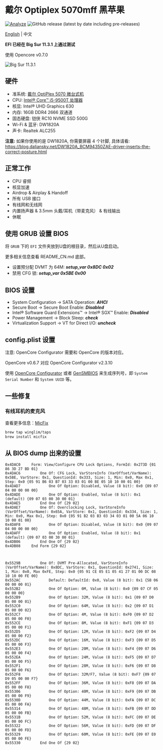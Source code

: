# 戴尔 Optiplex 5070mff 黑苹果

[![Analyze](https://github.com/WingLim/Dell-Optiplex-5070mff-Hackintosh/actions/workflows/analyze.yml/badge.svg)](https://github.com/WingLim/Dell-Optiplex-5070mff-Hackintosh/actions/workflows/analyze.yml)
![GitHub release (latest by date including pre-releases)](https://img.shields.io/github/v/release/WingLim/Dell-Optiplex-5070mff-Hackintosh?include_prereleases)

[English](https://github.com/WingLim/Dell-Optiplex-5070mff-Hackintosh/blob/main/README.md) | 中文

**EFI 已经在 Big Sur 11.3.1 上通过测试**

使用 Opencore v0.7.0

![Big Sur 11.3.1](https://cdn.jsdelivr.net/gh/WingLim/assets@master/images/20210521192649.png)

## 硬件

- 准系统: [戴尔 OptiPlex 5070 微台式机](https://www.dell.com/zh-cn/work/shop/desktops-all-in-one-pcs/optiplex-5070-micro/spd/optiplex-5070-micro)
- CPU: [Intel® Core™ i5-9500T 处理器](https://ark.intel.com/content/www/us/en/ark/products/191052/intel-core-i5-9500t-processor-9m-cache-up-to-3-70-ghz.html)
- 核显: Intel® UHD Graphics 630
- 内存: 16GB DDR4 2666 双通道
- 固态硬盘: 铠侠 RC10 NVME SSD 500G
- Wi-Fi & 蓝牙: DW1820A
- 声卡: Realtek ALC255

**注意:** 如果你使用的是 DW1820A, 你需要屏蔽 4 个针脚, 具体请看: https://blog.daliansky.net/DW1820A_BCM94350ZAE-driver-inserts-the-correct-posture.html

## 正常工作

- CPU 睿频
- 核显加速
- Airdrop & Airplay & Handoff
- 所有 USB 接口
- 有线网和无线网
- 内置扬声器 & 3.5mm 头戴/耳机（带麦克风） & 有线输出
- 休眠

## 使用 GRUB 设置 BIOS

将 `GRUB` 下的 `EFI` 文件夹放到U盘的根目录，然后从U盘启动。 

更多相关信息查看 README_CN.md 底部。

- 设置预分配 DVMT 为 64M: ***setup_var 0x8DC 0x02***
- 禁用 CFG 锁: ***setup_var 0x5BE 0x00***

## BIOS 设置

- System Configuration → SATA Operation: ***AHCI***
- Secure Boot → Secure Boot Enable: ***Disabled***
- Intel® Software Guard Extensions™ → Intel® SGX™ Enable: ***Disabled***
- Power Management → Block Sleep: ***check***
- Virtualization Support → VT for Direct I/O: ***uncheck***

## config.plist 设置

注意: OpenCore Configurator 需要和 OpenCore 的版本对应。

OpenCore v0.6.7 对应 OpenCore Configurator v2.3.10

使用 [OpenCore Configurator](https://mackie100projects.altervista.org/occ-changelog-version-2-30-1-0/) 或者 [GenSMBIOS](https://github.com/corpnewt/GenSMBIOS) 来生成序列号，即 `System Serial Number` 和 `System UUID` 等。

## 一些修复

### 有线耳机的麦克风

查看更多信息：[MicFix](https://github.com/WingLim/MicFix)

```bash
brew tap winglim/taps
brew install micfix
```

## 从 BIOS dump 出来的设置

```
0x4DAC0 	Form: View/Configure CPU Lock Options, FormId: 0x273D {01 86 3D 27 BD 01}
0x4DAC6 		One Of: CFG Lock, VarStoreInfo (VarOffset/VarName): 0x5BE, VarStore: 0x1, QuestionId: 0x333, Size: 1, Min: 0x0, Max 0x1, Step: 0x0 {05 91 B6 03 B7 03 33 03 01 00 BE 05 10 10 00 01 00}
0x4DAD7 			One Of Option: Disabled, Value (8 bit): 0x0 {09 07 04 00 00 00 00}
0x4DADE 			One Of Option: Enabled, Value (8 bit): 0x1 (default) {09 07 03 00 30 00 01}
0x4DAE5 		End One Of {29 02}
0x4DAE7 		One Of: Overclocking Lock, VarStoreInfo (VarOffset/VarName): 0x65A, VarStore: 0x1, QuestionId: 0x334, Size: 1, Min: 0x0, Max 0x1, Step: 0x0 {05 91 B2 03 B3 03 34 03 01 00 5A 06 10 10 00 01 00}
0x4DAF8 			One Of Option: Disabled, Value (8 bit): 0x0 {09 07 04 00 00 00 00}
0x4DAFF 			One Of Option: Enabled, Value (8 bit): 0x1 (default) {09 07 03 00 30 00 01}
0x4DB06 		End One Of {29 02}
0x4DB08 	End Form {29 02}



0x5529B 		One Of: DVMT Pre-Allocated, VarStoreInfo (VarOffset/VarName): 0x8DC, VarStore: 0x1, QuestionId: 0x2741, Size: 1, Min: 0x0, Max 0xFE, Step: 0x0 {05 91 CE 05 E1 05 41 27 01 00 DC 08 10 10 00 FE 00}
0x552AC 			Default: DefaultId: 0x0, Value (8 bit): 0x1 {5B 06 00 00 00 01}
0x552B2 			One Of Option: 0M, Value (8 bit): 0x0 {09 07 CF 05 00 00 00}
0x552B9 			One Of Option: 32M, Value (8 bit): 0x1 {09 07 D0 05 00 00 01}
0x552C0 			One Of Option: 64M, Value (8 bit): 0x2 {09 07 D1 05 00 00 02}
0x552C7 			One Of Option: 4M, Value (8 bit): 0xF0 {09 07 D2 05 00 00 F0}
0x552CE 			One Of Option: 8M, Value (8 bit): 0xF1 {09 07 D3 05 00 00 F1}
0x552D5 			One Of Option: 12M, Value (8 bit): 0xF2 {09 07 D4 05 00 00 F2}
0x552DC 			One Of Option: 16M, Value (8 bit): 0xF3 {09 07 D5 05 00 00 F3}
0x552E3 			One Of Option: 20M, Value (8 bit): 0xF4 {09 07 D6 05 00 00 F4}
0x552EA 			One Of Option: 24M, Value (8 bit): 0xF5 {09 07 D7 05 00 00 F5}
0x552F1 			One Of Option: 28M, Value (8 bit): 0xF6 {09 07 D8 05 00 00 F6}
0x552F8 			One Of Option: 32M/F7, Value (8 bit): 0xF7 {09 07 D9 05 00 00 F7}
0x552FF 			One Of Option: 36M, Value (8 bit): 0xF8 {09 07 DA 05 00 00 F8}
0x55306 			One Of Option: 40M, Value (8 bit): 0xF9 {09 07 DB 05 00 00 F9}
0x5530D 			One Of Option: 44M, Value (8 bit): 0xFA {09 07 DC 05 00 00 FA}
0x55314 			One Of Option: 48M, Value (8 bit): 0xFB {09 07 DD 05 00 00 FB}
0x5531B 			One Of Option: 52M, Value (8 bit): 0xFC {09 07 DE 05 00 00 FC}
0x55322 			One Of Option: 56M, Value (8 bit): 0xFD {09 07 DF 05 00 00 FD}
0x55329 			One Of Option: 60M, Value (8 bit): 0xFE {09 07 E0 05 00 00 FE}
0x55330 		End One Of {29 02}
```
